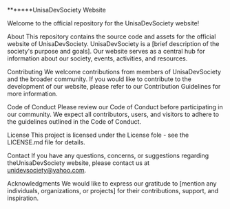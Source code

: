 *******UnisaDevSociety Website

Welcome to the official repository for the UnisaDevSociety website!

About
This repository contains the source code and assets for the official website of UnisaDevSociety. UnisaDevSociety is a [brief description of the society's purpose and goals]. Our website serves as a central hub for information about our society, events, activities, and resources.


Contributing
We welcome contributions from members of UnisaDevSociety and the broader community. If you would like to contribute to the development of our website, please refer to our Contribution Guidelines for more information.

Code of Conduct
Please review our Code of Conduct before participating in our community. We expect all contributors, users, and visitors to adhere to the guidelines outlined in the Code of Conduct.

License
This project is licensed under the License fole - see the LICENSE.md file for details.

Contact
If you have any questions, concerns, or suggestions regarding theUnisaDevSociety website, please contact us at unidevsociety@yahoo.com.

Acknowledgments
We would like to express our gratitude to [mention any individuals, organizations, or projects] for their contributions, support, and inspiration.
